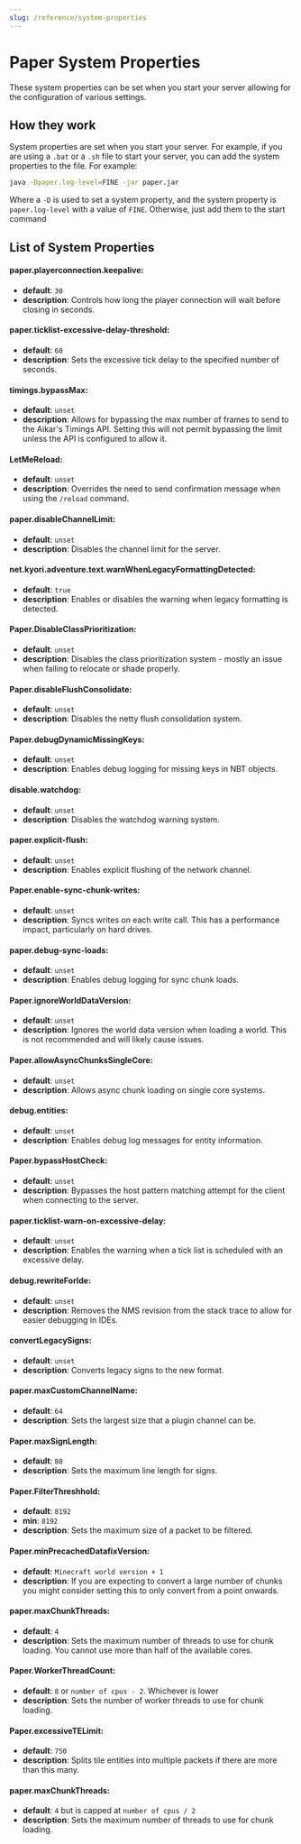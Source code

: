 ```yaml
---
slug: /reference/system-properties
---
```


# Paper System Properties 

These system properties can be set when you start your server allowing for the configuration of various settings.

## How they work

System properties are set when you start your server. For example, if you are using a `.bat` or a `.sh` file to start your server, you can add the system properties to the file. For example:

```bash
java -Dpaper.log-level=FINE -jar paper.jar
```

Where a `-D` is used to set a system property, and the system property is `paper.log-level` with a value of `FINE`. Otherwise, just add them to the start command

## List of System Properties

#### paper.playerconnection.keepalive:

- **default**: `30`
- **description**: Controls how long the player connection will wait before closing in seconds.

#### paper.ticklist-excessive-delay-threshold:

- **default**: `60`
- **description**: Sets the excessive tick delay to the specified number of seconds.

#### timings.bypassMax:

- **default**: `unset`
- **description**: Allows for bypassing the max number of frames to send to the Aikar's Timings API. Setting this will not permit bypassing the limit unless the API is configured to allow it.

#### LetMeReload:

- **default**: `unset`
- **description**: Overrides the need to send confirmation message when using the `/reload` command.

#### paper.disableChannelLimit:

- **default**: `unset`
- **description**: Disables the channel limit for the server.

#### net.kyori.adventure.text.warnWhenLegacyFormattingDetected:

- **default**: `true`
- **description**: Enables or disables the warning when legacy formatting is detected.

#### Paper.DisableClassPrioritization:

- **default**: `unset`
- **description**: Disables the class prioritization system - mostly an issue when failing to relocate or shade properly.

#### Paper.disableFlushConsolidate:

- **default**: `unset`
- **description**: Disables the netty flush consolidation system.

#### Paper.debugDynamicMissingKeys:

- **default**: `unset`
- **description**: Enables debug logging for missing keys in NBT objects.

#### disable.watchdog:

- **default**: `unset`
- **description**: Disables the watchdog warning system.

#### paper.explicit-flush:

- **default**: `unset`
- **description**: Enables explicit flushing of the network channel.

#### Paper.enable-sync-chunk-writes:

- **default**: `unset`
- **description**: Syncs writes on each write call. This has a performance impact, particularly on hard drives.

#### paper.debug-sync-loads:

- **default**: `unset`
- **description**: Enables debug logging for sync chunk loads.

#### Paper.ignoreWorldDataVersion:

- **default**: `unset`
- **description**: Ignores the world data version when loading a world. This is not recommended and will likely cause issues.

#### Paper.allowAsyncChunksSingleCore:

- **default**: `unset`
- **description**: Allows async chunk loading on single core systems.

#### debug.entities:

- **default**: `unset`
- **description**: Enables debug log messages for entity information.

#### Paper.bypassHostCheck:

- **default**: `unset`
- **description**: Bypasses the host pattern matching attempt for the client when connecting to the server.

#### paper.ticklist-warn-on-excessive-delay:

- **default**: `unset`
- **description**: Enables the warning when a tick list is scheduled with an excessive delay.

#### debug.rewriteForIde:

- **default**: `unset`
- **description**: Removes the NMS revision from the stack trace to allow for easier debugging in IDEs.

#### convertLegacySigns:

- **default**: `unset`
- **description**: Converts legacy signs to the new format.

#### paper.maxCustomChannelName:

- **default**: `64`
- **description**: Sets the largest size that a plugin channel can be.

#### Paper.maxSignLength:

- **default**: `80`
- **description**: Sets the maximum line length for signs.

#### Paper.FilterThreshhold:

- **default**: `8192`
- **min**: `8192`
- **description**: Sets the maximum size of a packet to be filtered.

#### Paper.minPrecachedDatafixVersion:

- **default**: `Minecraft world version + 1`
- **description**: If you are expecting to convert a large number of chunks you might consider setting this to only convert from a point onwards.

#### paper.maxChunkThreads:

- **default**: `4`
- **description**: Sets the maximum number of threads to use for chunk loading. You cannot use more than half of the available cores.

#### Paper.WorkerThreadCount:

- **default**: `8` or `number of cpus - 2`. Whichever is lower
- **description**: Sets the number of worker threads to use for chunk loading.

#### Paper.excessiveTELimit:

- **default**: `750`
- **description**: Splits tile entities into multiple packets if there are more than this many.

#### paper.maxChunkThreads:

- **default**: `4` but is capped at `number of cpus / 2`
- **description**: Sets the maximum number of threads to use for chunk loading.


